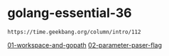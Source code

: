 #  golang-essential-36


```
https://time.geekbang.org/column/intro/112
```



[01-workspace-and-gopath](01-workspace-and-gopath.md)
[02-parameter-paser-flag](02-parameter-paser-flag.md)

